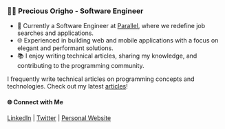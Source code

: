 ### 👨‍💻 Precious Origho - Software Engineer

- 💼 Currently a Software Engineer at [Parallel](https://useparallel.com), where we redefine job searches and applications.
- 🌐 Experienced in building web and mobile applications with a focus on elegant and performant solutions.
- 📚 I enjoy writing technical articles, sharing my knowledge, and contributing to the programming community.



I frequently write technical articles on programming concepts and technologies. Check out my latest [articles](https://www.preciousorigho.com/articles)!

#### 🌐 Connect with Me

[LinkedIn](http://linkedin.com/in/preciousorigho ) | [Twitter](https://www.twitter.com/precious_origho) | [Personal Website](https://www.preciousorigho.com) 
